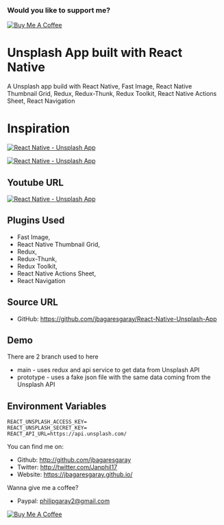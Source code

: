 ### Would you like to support me?

<a href="https://www.buymeacoffee.com/jbagaresgaray" target="_blank"><img src="https://www.buymeacoffee.com/assets/img/custom_images/orange_img.png" alt="Buy Me A Coffee" style="height: auto !important;width: auto !important;" ></a>


# Unsplash App built with React Native
A Unsplash app build with React Native, Fast Image, React Native Thumbnail Grid, Redux, Redux-Thunk, Redux Toolkit, React Native Actions Sheet, React Navigation

# Inspiration

[![React Native - Unsplash App](https://cdn.dribbble.com/users/2698435/screenshots/7355727/media/5cac67ee072cd8cdd8c43c252d9242d1.png?compress=1&resize=1200x900)](https://dribbble.com/shots/7355727-Unsplash-App-Design-Concept)

[![React Native - Unsplash App](https://cdn.dribbble.com/users/247394/screenshots/8799500/media/a4fb0e64e7786b8e0217b2a925145eea.png?compress=1&resize=1200x900)](https://dribbble.com/shots/8799500-Unsplash-App-UI-Design-Concept)




## Youtube URL

[![React Native - Unsplash App](video.gif)](https://www.youtube.com/watch?v=)


## Plugins Used
- Fast Image, 
- React Native Thumbnail Grid, 
- Redux, 
- Redux-Thunk, 
- Redux Toolkit, 
- React Native Actions Sheet, 
- React Navigation


## Source URL
- GitHub: https://github.com/jbagaresgaray/React-Native-Unsplash-App

## Demo
There are 2 branch used to here
- main - uses redux and api service to get data from Unsplash API
- prototype - uses a fake json file with the same data coming from the Unsplash API

## Environment Variables
```
REACT_UNSPLASH_ACCESS_KEY=
REACT_UNSPLASH_SECRET_KEY=
REACT_API_URL=https://api.unsplash.com/
```


You can find me on:
- Github: http://github.com/jbagaresgaray
- Twitter: http://twitter.com/Janphil17
- Website: https://jbagaresgaray.github.io/

Wanna give me a coffee?

- Paypal: philipgaray2@gmail.com

<a href="https://www.buymeacoffee.com/jbagaresgaray" target="_blank"><img src="https://www.buymeacoffee.com/assets/img/custom_images/orange_img.png" alt="Buy Me A Coffee" style="height: auto !important;width: auto !important;" ></a>